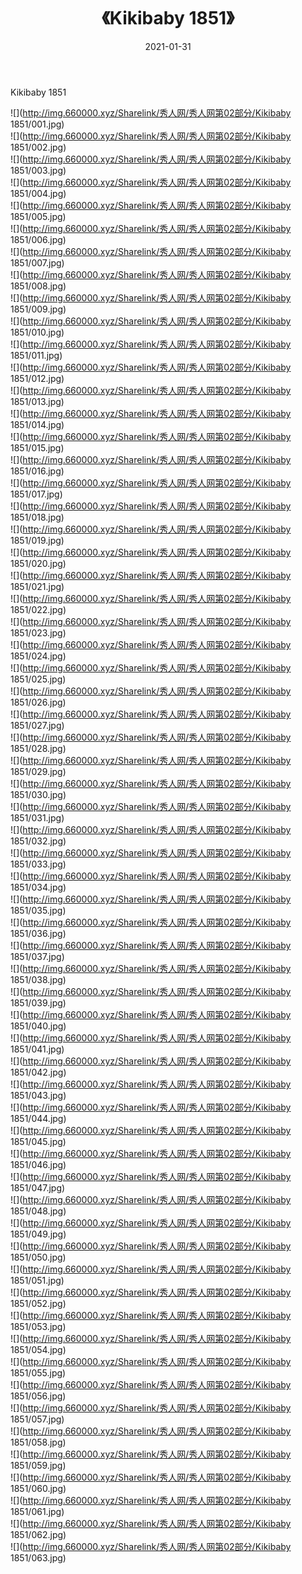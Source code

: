 ﻿---
layout: post
title:  《Kikibaby 1851》
date:   2021-01-31
img: http://img.660000.xyz/Sharelink/秀人网/秀人网第02部分/Kikibaby 1851/000.jpg
categories: [美女, 清纯, 唯美]
---

Kikibaby 1851

  ![](http://img.660000.xyz/Sharelink/秀人网/秀人网第02部分/Kikibaby 1851/001.jpg) <br> ![](http://img.660000.xyz/Sharelink/秀人网/秀人网第02部分/Kikibaby 1851/002.jpg) <br> ![](http://img.660000.xyz/Sharelink/秀人网/秀人网第02部分/Kikibaby 1851/003.jpg) <br> ![](http://img.660000.xyz/Sharelink/秀人网/秀人网第02部分/Kikibaby 1851/004.jpg) <br> ![](http://img.660000.xyz/Sharelink/秀人网/秀人网第02部分/Kikibaby 1851/005.jpg) <br> ![](http://img.660000.xyz/Sharelink/秀人网/秀人网第02部分/Kikibaby 1851/006.jpg) <br> ![](http://img.660000.xyz/Sharelink/秀人网/秀人网第02部分/Kikibaby 1851/007.jpg) <br> ![](http://img.660000.xyz/Sharelink/秀人网/秀人网第02部分/Kikibaby 1851/008.jpg) <br> ![](http://img.660000.xyz/Sharelink/秀人网/秀人网第02部分/Kikibaby 1851/009.jpg) <br> ![](http://img.660000.xyz/Sharelink/秀人网/秀人网第02部分/Kikibaby 1851/010.jpg) <br> ![](http://img.660000.xyz/Sharelink/秀人网/秀人网第02部分/Kikibaby 1851/011.jpg) <br> ![](http://img.660000.xyz/Sharelink/秀人网/秀人网第02部分/Kikibaby 1851/012.jpg) <br> ![](http://img.660000.xyz/Sharelink/秀人网/秀人网第02部分/Kikibaby 1851/013.jpg) <br> ![](http://img.660000.xyz/Sharelink/秀人网/秀人网第02部分/Kikibaby 1851/014.jpg) <br> ![](http://img.660000.xyz/Sharelink/秀人网/秀人网第02部分/Kikibaby 1851/015.jpg) <br> ![](http://img.660000.xyz/Sharelink/秀人网/秀人网第02部分/Kikibaby 1851/016.jpg) <br> ![](http://img.660000.xyz/Sharelink/秀人网/秀人网第02部分/Kikibaby 1851/017.jpg) <br> ![](http://img.660000.xyz/Sharelink/秀人网/秀人网第02部分/Kikibaby 1851/018.jpg) <br> ![](http://img.660000.xyz/Sharelink/秀人网/秀人网第02部分/Kikibaby 1851/019.jpg) <br> ![](http://img.660000.xyz/Sharelink/秀人网/秀人网第02部分/Kikibaby 1851/020.jpg) <br> ![](http://img.660000.xyz/Sharelink/秀人网/秀人网第02部分/Kikibaby 1851/021.jpg) <br> ![](http://img.660000.xyz/Sharelink/秀人网/秀人网第02部分/Kikibaby 1851/022.jpg) <br> ![](http://img.660000.xyz/Sharelink/秀人网/秀人网第02部分/Kikibaby 1851/023.jpg) <br> ![](http://img.660000.xyz/Sharelink/秀人网/秀人网第02部分/Kikibaby 1851/024.jpg) <br> ![](http://img.660000.xyz/Sharelink/秀人网/秀人网第02部分/Kikibaby 1851/025.jpg) <br> ![](http://img.660000.xyz/Sharelink/秀人网/秀人网第02部分/Kikibaby 1851/026.jpg) <br> ![](http://img.660000.xyz/Sharelink/秀人网/秀人网第02部分/Kikibaby 1851/027.jpg) <br> ![](http://img.660000.xyz/Sharelink/秀人网/秀人网第02部分/Kikibaby 1851/028.jpg) <br> ![](http://img.660000.xyz/Sharelink/秀人网/秀人网第02部分/Kikibaby 1851/029.jpg) <br> ![](http://img.660000.xyz/Sharelink/秀人网/秀人网第02部分/Kikibaby 1851/030.jpg) <br> ![](http://img.660000.xyz/Sharelink/秀人网/秀人网第02部分/Kikibaby 1851/031.jpg) <br> ![](http://img.660000.xyz/Sharelink/秀人网/秀人网第02部分/Kikibaby 1851/032.jpg) <br> ![](http://img.660000.xyz/Sharelink/秀人网/秀人网第02部分/Kikibaby 1851/033.jpg) <br> ![](http://img.660000.xyz/Sharelink/秀人网/秀人网第02部分/Kikibaby 1851/034.jpg) <br> ![](http://img.660000.xyz/Sharelink/秀人网/秀人网第02部分/Kikibaby 1851/035.jpg) <br> ![](http://img.660000.xyz/Sharelink/秀人网/秀人网第02部分/Kikibaby 1851/036.jpg) <br> ![](http://img.660000.xyz/Sharelink/秀人网/秀人网第02部分/Kikibaby 1851/037.jpg) <br> ![](http://img.660000.xyz/Sharelink/秀人网/秀人网第02部分/Kikibaby 1851/038.jpg) <br> ![](http://img.660000.xyz/Sharelink/秀人网/秀人网第02部分/Kikibaby 1851/039.jpg) <br> ![](http://img.660000.xyz/Sharelink/秀人网/秀人网第02部分/Kikibaby 1851/040.jpg) <br> ![](http://img.660000.xyz/Sharelink/秀人网/秀人网第02部分/Kikibaby 1851/041.jpg) <br> ![](http://img.660000.xyz/Sharelink/秀人网/秀人网第02部分/Kikibaby 1851/042.jpg) <br> ![](http://img.660000.xyz/Sharelink/秀人网/秀人网第02部分/Kikibaby 1851/043.jpg) <br> ![](http://img.660000.xyz/Sharelink/秀人网/秀人网第02部分/Kikibaby 1851/044.jpg) <br> ![](http://img.660000.xyz/Sharelink/秀人网/秀人网第02部分/Kikibaby 1851/045.jpg) <br> ![](http://img.660000.xyz/Sharelink/秀人网/秀人网第02部分/Kikibaby 1851/046.jpg) <br> ![](http://img.660000.xyz/Sharelink/秀人网/秀人网第02部分/Kikibaby 1851/047.jpg) <br> ![](http://img.660000.xyz/Sharelink/秀人网/秀人网第02部分/Kikibaby 1851/048.jpg) <br> ![](http://img.660000.xyz/Sharelink/秀人网/秀人网第02部分/Kikibaby 1851/049.jpg) <br> ![](http://img.660000.xyz/Sharelink/秀人网/秀人网第02部分/Kikibaby 1851/050.jpg) <br> ![](http://img.660000.xyz/Sharelink/秀人网/秀人网第02部分/Kikibaby 1851/051.jpg) <br> ![](http://img.660000.xyz/Sharelink/秀人网/秀人网第02部分/Kikibaby 1851/052.jpg) <br> ![](http://img.660000.xyz/Sharelink/秀人网/秀人网第02部分/Kikibaby 1851/053.jpg) <br> ![](http://img.660000.xyz/Sharelink/秀人网/秀人网第02部分/Kikibaby 1851/054.jpg) <br> ![](http://img.660000.xyz/Sharelink/秀人网/秀人网第02部分/Kikibaby 1851/055.jpg) <br> ![](http://img.660000.xyz/Sharelink/秀人网/秀人网第02部分/Kikibaby 1851/056.jpg) <br> ![](http://img.660000.xyz/Sharelink/秀人网/秀人网第02部分/Kikibaby 1851/057.jpg) <br> ![](http://img.660000.xyz/Sharelink/秀人网/秀人网第02部分/Kikibaby 1851/058.jpg) <br> ![](http://img.660000.xyz/Sharelink/秀人网/秀人网第02部分/Kikibaby 1851/059.jpg) <br> ![](http://img.660000.xyz/Sharelink/秀人网/秀人网第02部分/Kikibaby 1851/060.jpg) <br> ![](http://img.660000.xyz/Sharelink/秀人网/秀人网第02部分/Kikibaby 1851/061.jpg) <br> ![](http://img.660000.xyz/Sharelink/秀人网/秀人网第02部分/Kikibaby 1851/062.jpg) <br> ![](http://img.660000.xyz/Sharelink/秀人网/秀人网第02部分/Kikibaby 1851/063.jpg) <br>